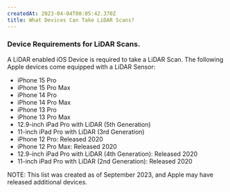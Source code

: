 ```yaml
---
createdAt: 2023-04-04T00:05:42.370Z
title: What Devices Can Take LiDAR Scans?
---
```


### Device Requirements for LiDAR Scans.

A LiDAR enabled iOS Device is required to take a LiDAR Scan. The following Apple devices come equipped with a LiDAR Sensor:

* iPhone 15 Pro
* iPhone 15 Pro Max
* iPhone 14 Pro
* iPhone 14 Pro Max
* iPhone 13 Pro
* iPhone 13 Pro Max
* 12.9-inch iPad Pro with LiDAR (5th Generation)
* 11-inch iPad Pro with LiDAR  (3rd Generation)
* iPhone 12 Pro: Released 2020
* iPhone 12 Pro Max: Released 2020
* 12.9-inch iPad Pro with LiDAR  (4th Generation): Released 2020
* 11-inch iPad Pro with LiDAR  (2nd Generation): Released 2020

NOTE: This list was created as of September 2023, and Apple may have released additional devices.
